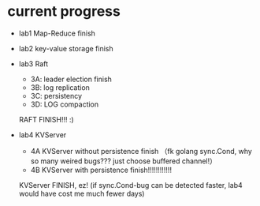 # current progress
* lab1 Map-Reduce finish
* lab2 key-value storage finish
* lab3 Raft
  * 3A: leader election finish
  * 3B: log replication
  * 3C: persistency
  * 3D: LOG compaction
  
  RAFT FINISH!!!  :)
* lab4 KVServer
  * 4A KVServer without persistence finish （fk golang sync.Cond, why so many weired bugs???  just choose buffered channel!）
  * 4B KVServer with persistence finish!!!!!!!!!!!!

  KVServer FINISH, ez! (if sync.Cond-bug can be detected faster, lab4 would have cost me much fewer days)
